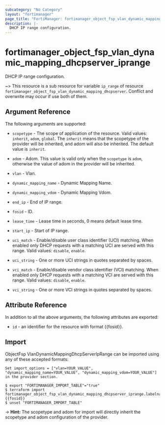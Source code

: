 ```yaml
---
subcategory: "No Category"
layout: "fortimanager"
page_title: "FortiManager: fortimanager_object_fsp_vlan_dynamic_mapping_dhcpserver_iprange"
description: |-
  DHCP IP range configuration.
---
```


# fortimanager_object_fsp_vlan_dynamic_mapping_dhcpserver_iprange
DHCP IP range configuration.

~> This resource is a sub resource for variable `ip_range` of resource `fortimanager_object_fsp_vlan_dynamic_mapping_dhcpserver`. Conflict and overwrite may occur if use both of them.



## Argument Reference


The following arguments are supported:

* `scopetype` - The scope of application of the resource. Valid values: `inherit`, `adom`, `global`. The `inherit` means that the scopetype of the provider will be inherited, and adom will also be inherited. The default value is `inherit`.
* `adom` - Adom. This value is valid only when the `scopetype` is `adom`, otherwise the value of adom in the provider will be inherited.
* `vlan` - Vlan.
* `dynamic_mapping_name` - Dynamic Mapping Name.
* `dynamic_mapping_vdom` - Dynamic Mapping Vdom.

* `end_ip` - End of IP range.
* `fosid` - ID.
* `lease_time` - Lease time in seconds, 0 means default lease time.
* `start_ip` - Start of IP range.
* `uci_match` - Enable/disable user class identifier (UCI) matching. When enabled only DHCP requests with a matching UCI are served with this range. Valid values: `disable`, `enable`.

* `uci_string` - One or more UCI strings in quotes separated by spaces.
* `vci_match` - Enable/disable vendor class identifier (VCI) matching. When enabled only DHCP requests with a matching VCI are served with this range. Valid values: `disable`, `enable`.

* `vci_string` - One or more VCI strings in quotes separated by spaces.


## Attribute Reference

In addition to all the above arguments, the following attributes are exported:
* `id` - an identifier for the resource with format {{fosid}}.

## Import

ObjectFsp VlanDynamicMappingDhcpServerIpRange can be imported using any of these accepted formats:
```
Set import_options = ["vlan=YOUR_VALUE", "dynamic_mapping_name=YOUR_VALUE", "dynamic_mapping_vdom=YOUR_VALUE"] in the provider section.

$ export "FORTIMANAGER_IMPORT_TABLE"="true"
$ terraform import fortimanager_object_fsp_vlan_dynamic_mapping_dhcpserver_iprange.labelname {{fosid}}
$ unset "FORTIMANAGER_IMPORT_TABLE"
```
-> **Hint:** The scopetype and adom for import will directly inherit the scopetype and adom configuration of the provider.
